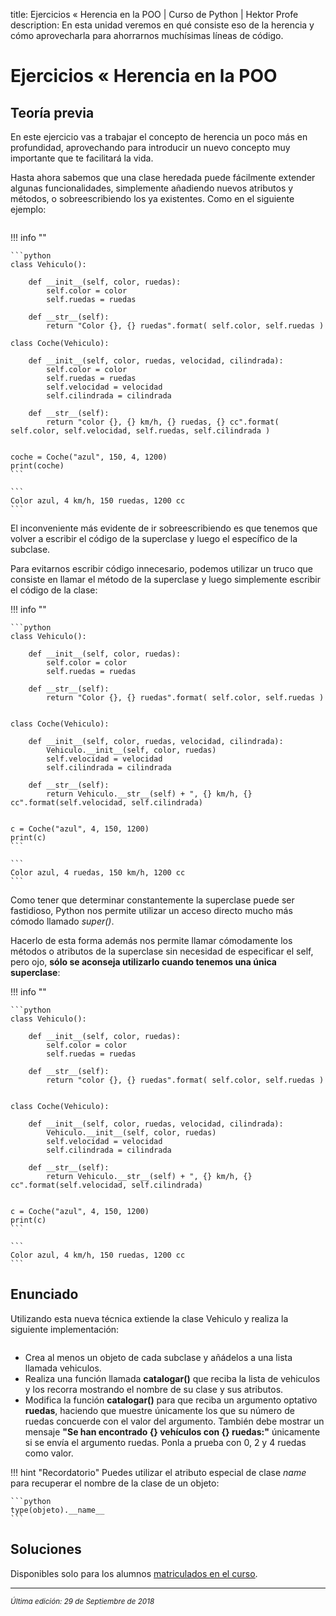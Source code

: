 title: Ejercicios « Herencia en la POO | Curso de Python | Hektor Profe
description: En esta unidad veremos en qué consiste eso de la herencia y cómo aprovecharla para ahorrarnos muchísimas líneas de código.

# Ejercicios « Herencia en la POO

## Teoría previa

En este ejercicio vas a trabajar el concepto de herencia un poco más en profundidad, aprovechando para introducir un nuevo concepto muy importante que te facilitará la vida.

Hasta ahora sabemos que una clase heredada puede fácilmente extender algunas funcionalidades, simplemente añadiendo nuevos atributos y métodos, o sobreescribiendo los ya existentes. Como en el siguiente ejemplo:

<div style="text-align:center;"><img class="lazy" data-src="{{cdn}}/ejemplos_edv/python/EjemploClases.png" /></div>

!!! info "" 
    
    ```python
    class Vehiculo():
        
        def __init__(self, color, ruedas):
            self.color = color
            self.ruedas = ruedas
            
        def __str__(self):
            return "Color {}, {} ruedas".format( self.color, self.ruedas )
            
    class Coche(Vehiculo):
        
        def __init__(self, color, ruedas, velocidad, cilindrada):
            self.color = color
            self.ruedas = ruedas
            self.velocidad = velocidad
            self.cilindrada = cilindrada
            
        def __str__(self):
            return "color {}, {} km/h, {} ruedas, {} cc".format( self.color, self.velocidad, self.ruedas, self.cilindrada )
            
            
    coche = Coche("azul", 150, 4, 1200)
    print(coche)
    ```

    ```
    Color azul, 4 km/h, 150 ruedas, 1200 cc
    ```

El inconveniente más evidente de ir sobreescribiendo es que tenemos que volver a escribir el código de la superclase y luego el específico de la subclase.

Para evitarnos escribir código innecesario, podemos utilizar un truco que consiste en llamar el método de la superclase y luego simplemente escribir el código de la clase:

!!! info "" 
    
    ```python
    class Vehiculo():
        
        def __init__(self, color, ruedas):
            self.color = color
            self.ruedas = ruedas
            
        def __str__(self):
            return "Color {}, {} ruedas".format( self.color, self.ruedas )
            
            
    class Coche(Vehiculo):
        
        def __init__(self, color, ruedas, velocidad, cilindrada):
            Vehiculo.__init__(self, color, ruedas)
            self.velocidad = velocidad
            self.cilindrada = cilindrada
            
        def __str__(self):
            return Vehiculo.__str__(self) + ", {} km/h, {} cc".format(self.velocidad, self.cilindrada)
            
            
    c = Coche("azul", 4, 150, 1200)
    print(c)
    ```

    ```
    Color azul, 4 ruedas, 150 km/h, 1200 cc
    ```

Como tener que determinar constantemente la superclase puede ser fastidioso, Python nos permite utilizar un acceso directo mucho más cómodo llamado *super()*.

Hacerlo de esta forma además nos permite llamar cómodamente los métodos o atributos de la superclase sin necesidad de especificar el self, pero ojo, **sólo se aconseja utilizarlo cuando tenemos una única superclase**:

!!! info "" 
    
    ```python
    class Vehiculo():
        
        def __init__(self, color, ruedas):
            self.color = color
            self.ruedas = ruedas
            
        def __str__(self):
            return "color {}, {} ruedas".format( self.color, self.ruedas )
            
            
    class Coche(Vehiculo):
        
        def __init__(self, color, ruedas, velocidad, cilindrada):
            Vehiculo.__init__(self, color, ruedas)
            self.velocidad = velocidad
            self.cilindrada = cilindrada
            
        def __str__(self):
            return Vehiculo.__str__(self) + ", {} km/h, {} cc".format(self.velocidad, self.cilindrada)
            
            
    c = Coche("azul", 4, 150, 1200)
    print(c)
    ```

    ```
    Color azul, 4 km/h, 150 ruedas, 1200 cc
    ```

## Enunciado

Utilizando esta nueva técnica extiende la clase Vehiculo y realiza la siguiente implementación:

<div style="text-align:center;"><img class="lazy" data-src="{{cdn}}/ejemplos_edv/python/EjercicioClases.png" /></div>

* Crea al menos un objeto de cada subclase y añádelos a una lista llamada vehiculos.
* Realiza una función llamada **catalogar()** que reciba la lista de vehiculos y los recorra mostrando el nombre de su clase y sus atributos.
* Modifica la función **catalogar()** para que reciba un argumento optativo **ruedas**, haciendo que muestre únicamente los que su número de ruedas concuerde con el valor del argumento. También debe mostrar un mensaje **"Se han encontrado {} vehículos con {} ruedas:"** únicamente si se envía el argumento ruedas. Ponla a prueba con 0, 2 y 4 ruedas como valor.

!!! hint "Recordatorio"
    Puedes utilizar el atributo especial de clase *name* para recuperar el nombre de la clase de un objeto:

    ```python
    type(objeto).__name__
    ```

## Soluciones

Disponibles solo para los alumnos <u>[matriculados en el curso](https://www.hektorprofe.net/cupon/python)</u>.

___
<small class="edited"><i>Última edición: 29 de Septiembre de 2018</i></small>